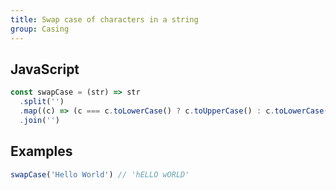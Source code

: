```yaml
---
title: Swap case of characters in a string
group: Casing
---
```


## JavaScript
```js
const swapCase = (str) => str
  .split('')
  .map((c) => (c === c.toLowerCase() ? c.toUpperCase() : c.toLowerCase()))
  .join('')
```

## Examples
```js
swapCase('Hello World') // 'hELLO wORLD'
```
